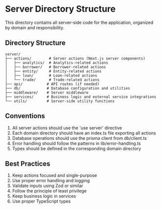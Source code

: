 # Server Directory Structure

This directory contains all server-side code for the application, organized by domain and responsibility.

## Directory Structure

```
server/
├── actions/        # Server actions (Next.js server components)
│   ├── analytics/  # Analytics-related actions
│   ├── borrower/   # Borrower-related actions
│   ├── entity/     # Entity-related actions
│   ├── loan/       # Loan-related actions
│   └── trade/      # Trade-related actions
├── api/           # API routes (if needed)
├── db/            # Database configuration and utilities
├── middleware/    # Server middleware
├── services/      # Business logic and external service integrations
└── utils/         # Server-side utility functions
```

## Conventions

1. All server actions should use the 'use server' directive
2. Each domain directory should have an index.ts file exporting all actions
3. Database operations should use the prisma client from db/client.ts
4. Error handling should follow the patterns in lib/error-handling.ts
5. Types should be defined in the corresponding domain directory

## Best Practices

1. Keep actions focused and single-purpose
2. Use proper error handling and logging
3. Validate inputs using Zod or similar
4. Follow the principle of least privilege
5. Keep business logic in services
6. Use proper TypeScript types 
